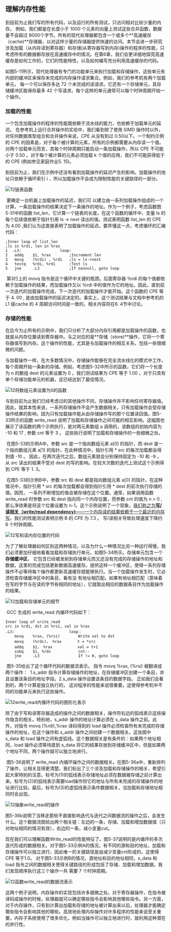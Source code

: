 ## 理解内存性能

​		到目前为止我们写的所有代码，以及运行的所有测试，只访问相对比较少量的内存。 例如，我们都是在长度小于 1000 个元素的向量上测试这些合并函数，数据量不会超过 8000个字节。所有的现代处理器都包含一个或多个**高速缓存（cache)**存储器，以对这样少量的存储器提供快速的访问。本节会进一步研究涉及加载（从内存读到寄存器）和存储(从寄存器写到内存)操作的程序的性能，只考虑所有的数据都存放在高速缓存中的情况。在第6章，我们会更详细地探究高速缓存是如何工作的，它们的性能特性，以及如何编写充分利用高速缓存的代码。

​		如图5-11所示，现代处理器有专门的功能单元来执行加载和存储操作，这些单元有内部的缓冲区来保存未完成的内存操作请求集合。例如，我们的参考机有两个加载单元， 每一个可以保存多达 72 个未完成的读请求。它还有一个存储单元，其存储缓冲区能保存最多 42 个写请求。每个这样的单元通常可以每个时钟周期开始一个操作。



### 加载的性能

​		一个包含加载操作的程序的性能既依赖于流水线的能力，也依赖于加载单元的延迟。 在参考机上运行合并操作的实验中，我们看到除了使用 SIMD 操作时以外，对任何数据类型组合和合并操作来说，CPE 从没有到过 0.50以下。一个制约示例的 CPE 的因素是，对于每个被计算的元素，所有的示例都需要从内存读一个值。对两个加载单元而言，其每个时钟周期只能启动一条加载操作，所以 CPE 不可能小于 0.50 。对于每个被计算的元素必须加载 k 个值的应用，我们不可能获得低于的 CPE (例如参见家庭作业5. 15)。

​		到目前为止，我们在示例中还没有看到加载操作的延迟产生的影响。加载操作的地址只依赖于循环索引 i ，所以加载操作不会成为限制性能的关键路径的一部分。

![12链表函数](.\markdowniamge\12链表函数.png)

​		要确定一台机器上加载操作的延迟，我们可 以建立由一系列加载操作组成的一个计算，一条加载操作的结果决定下一条操作的地址。作为一个例子，考虑函数图5-31中的函数 list_len，它计算一个链表的长度。在这个函数的循环中，变量 Is 的每个后续值依赖于指针引用 Is -> next 读出的值。测试表明函数 list_len 的 CPE 为 4.00 ,我们认为这直接表明了加载操作的延迟。要弄懂这一点，考虑循环的汇编代码：

```assembly
;Inner loop of list_len 
;ls in %rdi, len in %rax
1  .L3:					loop:
2	addq	$1, %rax		;Increment len	
3	movq	(%rdi) , %rdi	;ls = ls->next	
4	testq   %rdi, %rdi		;Test ls
5	jne	    .L3				;If nonnull, goto loop
```

​		第3行上的 movq 指令是这个循环中关键的瓶颈。后面寄存器 ％rdi 的每个值都依赖于加载操作的结果，而加载操作又以 ％rdi 中的值作为它的地址。因此，直到前一次迭代的加载操作完成，下一次迭代的加载操作才能开始。这个函数的 CPE 等于 4. 00 , 是由加载操作的延迟决定的。事实上，这个测试结果与文档中参考机的 L1 级cache 的 4 周期访问时间是一致的，相关内容将在6. 4节中讨论。

### 存储的性能

​		在迄今为止所有的示例中，我们只分析了大部分内存引用都是加载操作的函数，也就是从内存位置读到寄存器中。与之对应的是**存储（store)**操作，它将一个寄存器值写到内存。这个操作的性能，尤其是与加载操作的相互关系，包括一些很细微的问题。

​		与加载操作一样，在大多数情况中，存储操作能够在完全流水线化的模式中工作，每个周期开始一条新的存储。例如，考虑图5-32中所示的函数，它们将一个长度为 n 的数组 dest 的元素设置为 0 。我们测试结果为 CPE 等于 1.00 。对于只具有单个存储功能单元的机器，这已经达到了最佳情况。

![12将数组元素设置为0的函数](.\markdowniamge\12将数组元素设置为0的函数.png)

​		与到目前为止我们已经考虑过的其他操作不同，存储操作并不影响任何寄存器值。因此，就其本性来说，一系列存储操作不会产生数据相关。只有加载操作会受存储操作结果的影响，因为只有加载操作能从由存储操作写的那个位置读回值。图5-33所示的函数 write_read 说明了加载和存储操作之间可能的相互影响。这幅图也展示了该函数的两个示例执行，是对两元素数组 a 调用的，该数组的初始内容为 -10 和 17 , 参数 cnt 等于 3 。 这些执行说明了加载和存储操作的一些细微之处。

​		在图5-33的示例A中，参数 src 是一个指向数组元素 a[0] 的指针，而 dest 是一个指向数组元素 a[1] 的指针。在此种情况中，指针引用 * src 的每次加载都会得到值 -10 。 因此，在两次迭代之后，数组元素就会分别保持固定为 -10 和 -9 。从 src 读出的结果不受对 dest 的写的影响。在较大次数的迭代上测试这个示例得到 CPE 等于 1. 3。

​		在图5-33的示例B中，参数 src 和 dest 都是指向数组元素 a[0] 的指针。在这种情况中，指针引用 * src 的每次加载都会得到指针引用 * dest 的前次执行存储的值。因而， 一系列不断增加的值会被存储在这个位置。通常，如果调用函数 write_read 时参数 src 和 dest 指向同一个内存位置，而参数 cnt 的值为 n > 0 ,那么净效果是将这个位置设置为 n-1。这个示例说明了一个现象，<u>我们称之为**写/读相关（write/read dependency)**——一个内存读的结果依赖于一个最近的内存写</u>。我们的性能测试表明示例 B 的 CPE 为 7.3 。 写/读相关导致处理速度下降约 6 个时钟周期。

![12写和读内存位置的代码](.\markdowniamge\12写和读内存位置的代码.png)

​		为了了解处理器如何区别这两种情况，以及为什么一种情况比另一种运行得慢，我们必须更加仔细地看看加载和存储执行单元，如图5-34所示。存储单元包含一个**存储缓冲区**， 它包含已经被发射到存储单元而又还没有完成的存储操作的地址和数据，这里的完成包括更新数据高速缓存。提供这样一个缓冲区，使得一系列存储操作不必等待每个操作都更新高速缓存就能够执行。当一个加载操作发生时，它必须检查存储缓冲区中的条目，看有没
有地址相匹配。如果有地址相匹配（意味着在写的字节与在读的字节有相同的地址），它就取出相应的数据条目作为加载操作的结果。

![12加载和存储单元的细节](.\markdowniamge\12加载和存储单元的细节.png)

​		GCC 生成的 write_read 内循环代码如下：

```assembly
Inner loop of urite_read 
src in %rdi, dst in %rsi, val in %rax 
.L3:						loop：
	movq	%rax, (%rsi)		Write val to dst
	movq	(%rdi)， %rax	   t = *src
	addq	$1， %rax		   val = t+1
	subq	$1, %rdx	        cnt--
	jne		.L3	  				If != 0, goto loop
```

​		图5-35给出了这个循环代码的数据流表示。 指令 movq %rax, (%rsi) 被翻译成两个操作：
​		1.s_addr 指令计算存储操作的地址，在存储缓冲区创建一个条目，并且设置该条目的地址字段。
​		2.s_data 操作设置该条目的数据字段。
​		正如我们会看到的，两个计算是独立执行的， 这对程序的性能来说很重要。这使得参考机中不同的功能单元来执行这些操作。

![12write_read内循环代码的图形化表示](.\markdowniamge\12write_read内循环代码的图形化表示.png)

​		除了由于写和读寄存器造成的操作之间的数据相关，操作符右边的弧线表示这些操作隐含的相关。特别地，s_addr 操作的地址计算必须在 s_data 操作之前。此外，对指令 movq (%rdi),%rax 译码得到的 load 操作必须检查所有未完成的存储操作的地址，在这个操作和 s_addr 操作之间创建一个数据相关。这张图中 s_data 和 load 操作之间有虚弧线。这个数据相关是有条件的：如果两个地址相同，load 操作必须等待直到 s_data 将它的结果存放到存储缓冲区中，但是如果两个地址不同，两个操作就可以独立地进行。

​		图5-36说明了 write_read 内循环操作之间的数据相关。在图5-36a中，重新排列了操作，让相关显得更清楚。我们标出了三个涉及加载和存储操作的相关，希望引起大家特别的注意。标号为(1)的弧线表示存储地址必须在数据被存储之前计算出来。标号为(2)的弧线表示需要load操作将它的地址与所有未完成的存储操作的地址进行比较。最后，标号为(3)的虚弧线表示条件数据相关，当加载和存储地址相同时会出现。

![12抽象write_read的操作](.\markdowniamge\12抽象write_read的操作.png)

​		图5-36b说明了当移走那些不直接影响迭代与迭代之间数据流的操作之后，会发生什么。这个数据流图给出两个相关链：左边的一条，存储、加载和增加数据值（只对地址相同的情况有效），右边的一条，减小变量cut。

​		现在我们可以理解函数Write_read的性能特征了。图5-37说明的是内循环的多次迭代形成的数据相关。对于图5-33示例A的情况，有不同的源和目的地址，加载和存储操作可以独立进行，因此唯一的关键路径是由减少变量cnt形成的，这使得 CPE 等于1.0。 对于图5-33示例B的情况，源地址和目的地址相同，s_data 和 load 指令之间的数据相关使得关键路径的形成包括了存储、加载和增加数据。我们发现顺序执行这三个操作一共 需要 7 个时钟周期。

![12函数write_read的数据流表示](.\markdowniamge\12函数write_read的数据流表示.png)

​		这两个例子说明，内存操作的实现包括许多细微之处。对于寄存器操作，在指令被译码成操作的时候，处理器就可以确定哪些指令会影响其他哪些指令。另一方面，对于内存操作，只有到计算出加载和存储的地址被计算出来以后，处理器才能确定哪些指令会影响其他的哪些。高效地处理内存操作对许多程序的性能来说至关重要。内存子系统使用了很多优化，例如当操作可以独立地进行时，就利用这种潜在的并行性。